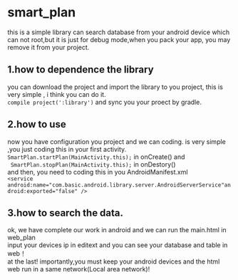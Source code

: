 # smart_plan
this is a simple library can search database from your android device which can not root,but it is just for debug mode,when you  pack your app, you may remove it from your project.
## 1.how to dependence the library
you can download the project and import the library to you project, this is very simple , i think you can do it.
<br/>`compile project(':library')` and sync you your proect by gradle.<br/>
## 2.how to use
now you have configuration you project and we can coding. is very simple ,you just coding this in your first activity.<br/>
`SmartPlan.startPlan(MainActivity.this);` in onCreate() and <br/> ` SmartPlan.stopPlan(MainActivity.this);` in onDestory() <br/>
 and then, you need to coding this in you AndroidManifest.xml <br/>
`<service android:name="com.basic.android.library.server.AndroidServerService"android:exported="false" />`
</br>
## 3.how to search the data.
ok, we have complete our work in android and we can run the main.html in web_plan<br/>
input your devices ip in editext and you can see your database and table in web！<br/>
at the last! importantly,you must keep your android devices and the html web run in a same network(Local area network)! 
